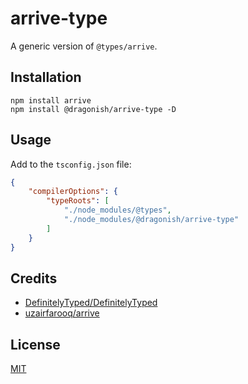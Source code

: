 # arrive-type

A generic version of `@types/arrive`.

## Installation

```shell
npm install arrive
npm install @dragonish/arrive-type -D
```

## Usage

Add to the `tsconfig.json` file:

```json
{
	"compilerOptions": {
		"typeRoots": [
			"./node_modules/@types",
			"./node_modules/@dragonish/arrive-type"
		]
	}
}
```

## Credits

- [DefinitelyTyped/DefinitelyTyped](https://github.com/DefinitelyTyped/DefinitelyTyped)
- [uzairfarooq/arrive](https://github.com/uzairfarooq/arrive)

## License

[MIT](./LICENSE)
